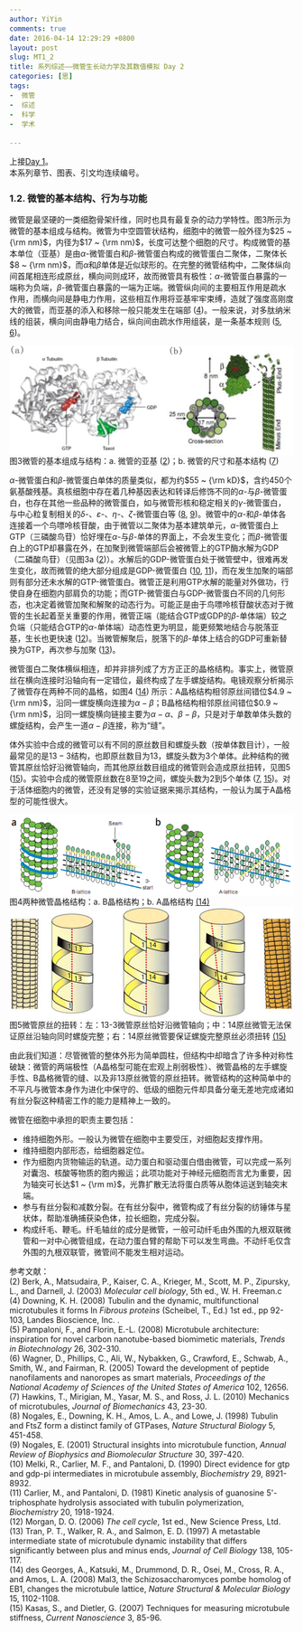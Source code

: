 ```yaml
---
author: YiYin
comments: true
date: 2016-04-14 12:29:29 +0800
layout: post
slug: MT1_2
title: 系列综述——微管生长动力学及其数值模拟 Day 2
categories: [思]
tags:
-  微管
-  综述
-  科学
-  学术

---
```


上接[Day 1](http://whyhow.github.io/2016/04/13/mt1-1.html)。<br/>
本系列章节、图表、引文均连续编号。

### 1.2. 微管的基本结构、行为与功能

微管是最坚硬的一类细胞骨架纤维，同时也具有最复杂的动力学特性。图3所示为微管的基本组成与结构。微管为中空圆管状结构，细胞中的微管一般外径为$25 ~ {\rm nm}$，内径为$17 ~ {\rm nm}$，长度可达整个细胞的尺寸。构成微管的基本单位（亚基）是由$\alpha$-微管蛋白和$\beta$-微管蛋白构成的微管蛋白二聚体，二聚体长$8 ~ {\rm nm}$，而$\alpha$和$\beta$单体是近似球形的。在完整的微管结构中，二聚体纵向间首尾相连形成原丝，横向间则成环，故而微管具有极性：$\alpha$-微管蛋白暴露的一端称为负端，$\beta$-微管蛋白暴露的一端为正端。微管纵向间的主要相互作用是疏水作用，而横向间是静电力作用，这些相互作用将亚基牢牢束缚，造就了强度高刚度大的微管，而亚基的添入和移除一般只能发生在端部 (<a href="#r4">4</a>)。一般来说，对多肽纳米线的组装，横向间由静电力结合，纵向间由疏水作用组装，是一条基本规则 (<a href="#r5">5</a>, <a href="#r6">6</a>)。

<div class="figure"><img src="/public/images/microtubule/image017.png" align="middle"><div class="caption"><span class="fignum">图3</span>微管的基本组成与结构：a. 微管的亚基 (<a href="#r2">2</a>)；b. 微管的尺寸和基本结构 (<a href="#r7">7</a>)</div></div>

$\alpha$-微管蛋白和$\beta$-微管蛋白单体的质量类似，都为约$55 ~ {\rm kD}$，含约$450$个氨基酸残基。真核细胞中存在着几种基因表达和转译后修饰不同的$\alpha$-与$\beta$-微管蛋白，也存在其他一些品种的微管蛋白，如与微管形核和稳定相关的$\gamma$-微管蛋白，与中心粒复制相关的$\delta$-、$\varepsilon$-、$\eta$-、$\zeta$-微管蛋白等 (<a href="#r8">8</a>, <a href="#r9">9</a>)。微管中的$\alpha$-和$\beta$-单体各连接着一个鸟嘌呤核苷酸，由于微管以二聚体为基本建筑单元，$\alpha$-微管蛋白上GTP（三磷酸鸟苷）恰好埋在$\alpha$-与$\beta$-单体的界面上，不会发生变化；而$\beta$-微管蛋白上的GTP却暴露在外，在加聚到微管端部后会被微管上的GTP酶水解为GDP（二磷酸鸟苷）（见图3a (<a href="#r2">2</a>)）。水解后的GDP-微管蛋白处于微管壁中，很难再发生变化，故而微管的绝大部分组成是GDP-微管蛋白 (<a href="#r10">10</a>, <a href="#r11">11</a>)，而在发生加聚的端部则有部分还未水解的GTP-微管蛋白。微管正是利用GTP水解的能量对外做功，行使自身在细胞内部肩负的功能；而GTP-微管蛋白与GDP-微管蛋白不同的几何形态，也决定着微管加聚和解聚的动态行为。可能正是由于鸟嘌呤核苷酸状态对于微管的生长起着至关重要的作用，微管正端（能结合GTP或GDP的$\beta$-单体端）较之负端（只能结合GTP的$\alpha$-单体端）动态性更为明显，能更频繁地结合与脱落亚基，生长也更快速 (<a href="#r12">12</a>)。当微管解聚后，脱落下的$\beta$-单体上结合的GDP可重新替换为GTP，再次参与加聚 (<a href="#r13">13</a>)。

微管蛋白二聚体横纵相连，却并非排列成了方方正正的晶格结构。事实上，微管原丝在横向连接时沿轴向有一定错位，最终构成了左手螺旋结构。电镜观察分析揭示了微管存在两种不同的晶格，如图4 (<a href="#r14">14</a>) 所示：A晶格结构相邻原丝间错位$4.9 ~ {\rm nm}$，沿同一螺旋横向连接为$\alpha-\beta$；B晶格结构相邻原丝间错位$0.9 ~ {\rm nm}$，沿同一螺旋横向链接主要为$\alpha-\alpha$、$\beta-\beta$，只是对于单数单体头数的螺旋结构，会产生一道$\alpha-\beta$连接，称为“缝”。

体外实验中合成的微管可以有不同的原丝数目和螺旋头数（按单体数目计），一般最常见的是$13-3$结构，也即原丝数目为$13$，螺旋头数为$3$个单体。此种结构的微管其原丝恰好沿微管轴向，而其他原丝数目组成的微管则会造成原丝扭转，见图5 (<a href="#r15">15</a>)。实验中合成的微管原丝数在$8$至$19$之间，螺旋头数为$2$到$5$个单体 (<a href="#r7">7</a>, <a href="#r15">15</a>)。对于活体细胞内的微管，还没有足够的实验证据来揭示其结构，一般认为属于A晶格型的可能性很大。

<div class="figure"><img src="\public\images\microtubule\image038.png" align="middle"><div class="caption"><span class="fignum">图4</span>两种微管晶格结构：a. B晶格结构；b. A晶格结构 <a href="#r14">(14)</a></div></div>

<div class="figure"><img src="\public\images\microtubule\image040.png" align="middle"><div class="caption"><span class="fignum">图5</span>微管原丝的扭转：左：13-3微管原丝恰好沿微管轴向；中：14原丝微管无法保证原丝沿轴向同时螺旋完整；右：14原丝微管要保证螺旋完整原丝必须扭转 <a href="#r15">(15)</a></div></div>

由此我们知道：尽管微管的整体外形为简单圆柱，但结构中却暗含了许多种对称性破缺：微管的两端极性（A晶格型可能在宏观上削弱极性）、微管晶格的左手螺旋手性、B晶格微管的缝、以及非13原丝微管的原丝扭转。微管结构的这种简单中的不平凡与微管本身作为进化中保守的、低级的细胞元件却具备分毫无差地完成诸如有丝分裂这种精密工作的能力是精神上一致的。

微管在细胞中承担的职责主要包括：

- 维持细胞外形。一般认为微管在细胞中主要受压，对细胞起支撑作用。
- 维持细胞内部形态，给细胞器定位。
- 作为细胞内货物输运的轨道。动力蛋白和驱动蛋白借由微管，可以完成一系列对囊泡、核酸等物质的胞内搬运；此项功能对于神经元细胞而言尤为重要，因为轴突可长达$1 ~ {\rm m}$，光靠扩散无法将蛋白质等从胞体运送到轴突末端。
- 参与有丝分裂和减数分裂。在有丝分裂中，微管构成了有丝分裂的纺锤体与星状体，帮助准确捕获染色体，拉长细胞，完成分裂。
- 构成纤毛、鞭毛。纤毛轴丝的成分是微管，一般可动纤毛由外围的九根双联微管和一对中心微管组成，在动力蛋白臂的帮助下可以发生弯曲。不动纤毛仅含外围的九根双联管，微管间不能发生相对运动。


参考文献：<br/>
<a name="r2"></a>(2) Berk, A., Matsudaira, P., Kaiser, C. A., Krieger, M., Scott, M. P., Zipursky, L., and Darnell, J. (2003) *Molecular cell biology*, 5th ed., W. H. Freeman.c<br/>
<a name="r4"></a>(4) Downing, K. H. (2008) Tubulin and the dynamic, multifunctional microtubules it forms In *Fibrous proteins* (Scheibel, T., Ed.) 1st ed., pp 92-103, Landes Bioscience, Inc. .<br/>
<a name="r5"></a>(5) Pampaloni, F., and Florin, E.-L. (2008) Microtubule architecture: inspiration for novel carbon nanotube-based biomimetic materials, *Trends in Biotechnology* 26, 302-310.<br/>
<a name="r6"></a>(6) Wagner, D., Phillips, C., Ali, W., Nybakken, G., Crawford, E., Schwab, A., Smith, W., and Fairman, R. (2005) Toward the development of peptide nanofilaments and nanoropes as smart materials, *Proceedings of the National Academy of Sciences of the United States of America* 102, 12656.<br/>
<a name="r7"></a>(7) Hawkins, T., Mirigian, M., Yasar, M. S., and Ross, J. L. (2010) Mechanics of microtubules, *Journal of Biomechanics* 43, 23-30.<br/>
<a name="r8"></a>(8) Nogales, E., Downing, K. H., Amos, L. A., and Lowe, J. (1998) Tubulin and FtsZ form a distinct family of GTPases, *Nature Structural Biology* 5, 451-458.<br/>
<a name="r9"></a>(9) Nogales, E. (2001) Structural insights into microtubule function, *Annual Review of Biophysics and Biomolecular Structure* 30, 397-420.<br/>
<a name="r10"></a>(10) Melki, R., Carlier, M. F., and Pantaloni, D. (1990) Direct evidence for gtp and gdp-pi intermediates in microtubule assembly, *Biochemistry* 29, 8921-8932.<br/>
<a name="r11"></a>(11) Carlier, M., and Pantaloni, D. (1981) Kinetic analysis of guanosine 5'-triphosphate hydrolysis associated with tubulin polymerization, *Biochemistry* 20, 1918-1924.<br/>
<a name="r12"></a>(12) Morgan, D. O. (2006) *The cell cycle*, 1st ed., New Science Press, Ltd.<br/>
<a name="r13"></a>(13) Tran, P. T., Walker, R. A., and Salmon, E. D. (1997) A metastable intermediate state of microtubule dynamic instability that differs significantly between plus and minus ends, *Journal of Cell Biology* 138, 105-117.<br/>
<a name="r14"></a>(14) des Georges, A., Katsuki, M., Drummond, D. R., Osei, M., Cross, R. A., and Amos, L. A. (2008) Mal3, the Schizosaccharomyces pombe homolog of EB1, changes the microtubule lattice, *Nature Structural & Molecular Biology* 15, 1102-1108.<br/>
<a name="r15"></a>(15) Kasas, S., and Dietler, G. (2007) Techniques for measuring microtubule stiffness, *Current Nanoscience* 3, 85-96.<br/>

 

